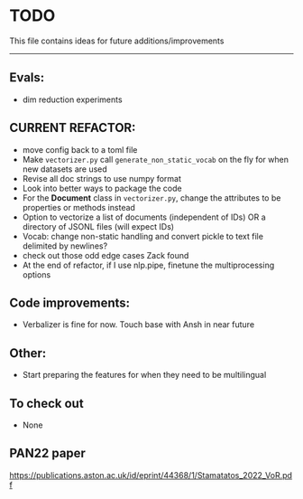 # TODO
This file contains ideas for future additions/improvements

------

## Evals:
- dim reduction experiments

## CURRENT REFACTOR:
- move config back to a toml file
- Make `vectorizer.py` call `generate_non_static_vocab` on the fly for when new datasets are used
- Revise all doc strings to use numpy format
- Look into better ways to package the code
- For the **Document** class in `vectorizer.py`, change the attributes to be properties or methods instead
- Option to vectorize a list of documents (independent of IDs) OR a directory of JSONL files (will expect IDs)
- Vocab: change non-static handling and convert pickle to text file delimited by newlines?
- check out those odd edge cases Zack found
- At the end of refactor, if I use nlp.pipe, finetune the multiprocessing options


## Code improvements:
- Verbalizer is fine for now. Touch base with Ansh in near future

## Other:
- Start preparing the features for when they need to be multilingual



## To check out
- None

## PAN22 paper
https://publications.aston.ac.uk/id/eprint/44368/1/Stamatatos_2022_VoR.pdf
